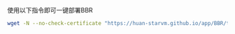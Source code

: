 使用以下指令即可一键部署BBR
```bash
wget -N --no-check-certificate "https://huan-starvm.github.io/app/BBR/tcp.sh" && chmod +x tcp.sh && ./tcp.sh
```
